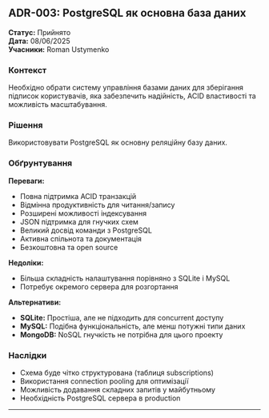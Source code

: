 ## ADR-003: PostgreSQL як основна база даних

**Статус:** Прийнято  
**Дата:** 08/06/2025  
**Учасники:** Roman Ustymenko  

### Контекст

Необхідно обрати систему управління базами даних для зберігання підписок користувачів, яка забезпечить надійність, ACID властивості та можливість масштабування.

### Рішення

Використовувати PostgreSQL як основну реляційну базу даних.

### Обґрунтування

**Переваги:**
- Повна підтримка ACID транзакцій
- Відмінна продуктивність для читання/запису
- Розширені можливості індексування
- JSON підтримка для гнучких схем
- Великий досвід команди з PostgreSQL
- Активна спільнота та документація
- Безкоштовна та open source

**Недоліки:**
- Більша складність налаштування порівняно з SQLite і MySQL
- Потребує окремого сервера для розгортання

**Альтернативи:**
- **SQLite:** Простіша, але не підходить для concurrent доступу
- **MySQL:** Подібна функціональність, але менш потужні типи даних
- **MongoDB:** NoSQL гнучкість не потрібна для цього проекту

### Наслідки

- Схема буде чітко структурована (таблиця subscriptions)
- Використання connection pooling для оптимізації
- Можливість додавання складних запитів у майбутньому
- Необхідність PostgreSQL сервера в production

---